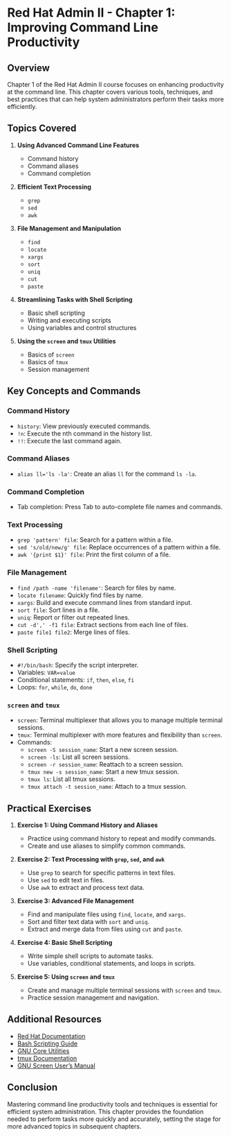 # Red Hat Admin II - Chapter 1: Improving Command Line Productivity

## Overview

Chapter 1 of the Red Hat Admin II course focuses on enhancing productivity at the command line. This chapter covers various tools, techniques, and best practices that can help system administrators perform their tasks more efficiently.

## Topics Covered

1. **Using Advanced Command Line Features**
   - Command history
   - Command aliases
   - Command completion

2. **Efficient Text Processing**
   - `grep`
   - `sed`
   - `awk`

3. **File Management and Manipulation**
   - `find`
   - `locate`
   - `xargs`
   - `sort`
   - `uniq`
   - `cut`
   - `paste`

4. **Streamlining Tasks with Shell Scripting**
   - Basic shell scripting
   - Writing and executing scripts
   - Using variables and control structures

5. **Using the `screen` and `tmux` Utilities**
   - Basics of `screen`
   - Basics of `tmux`
   - Session management

## Key Concepts and Commands

### Command History
- `history`: View previously executed commands.
- `!n`: Execute the nth command in the history list.
- `!!`: Execute the last command again.

### Command Aliases
- `alias ll='ls -la'`: Create an alias `ll` for the command `ls -la`.

### Command Completion
- Tab completion: Press Tab to auto-complete file names and commands.

### Text Processing
- `grep 'pattern' file`: Search for a pattern within a file.
- `sed 's/old/new/g' file`: Replace occurrences of a pattern within a file.
- `awk '{print $1}' file`: Print the first column of a file.

### File Management
- `find /path -name 'filename'`: Search for files by name.
- `locate filename`: Quickly find files by name.
- `xargs`: Build and execute command lines from standard input.
- `sort file`: Sort lines in a file.
- `uniq`: Report or filter out repeated lines.
- `cut -d',' -f1 file`: Extract sections from each line of files.
- `paste file1 file2`: Merge lines of files.

### Shell Scripting
- `#!/bin/bash`: Specify the script interpreter.
- Variables: `VAR=value`
- Conditional statements: `if`, `then`, `else`, `fi`
- Loops: `for`, `while`, `do`, `done`

### `screen` and `tmux`
- `screen`: Terminal multiplexer that allows you to manage multiple terminal sessions.
- `tmux`: Terminal multiplexer with more features and flexibility than `screen`.
- Commands:
  - `screen -S session_name`: Start a new screen session.
  - `screen -ls`: List all screen sessions.
  - `screen -r session_name`: Reattach to a screen session.
  - `tmux new -s session_name`: Start a new tmux session.
  - `tmux ls`: List all tmux sessions.
  - `tmux attach -t session_name`: Attach to a tmux session.

## Practical Exercises

1. **Exercise 1: Using Command History and Aliases**
   - Practice using command history to repeat and modify commands.
   - Create and use aliases to simplify common commands.

2. **Exercise 2: Text Processing with `grep`, `sed`, and `awk`**
   - Use `grep` to search for specific patterns in text files.
   - Use `sed` to edit text in files.
   - Use `awk` to extract and process text data.

3. **Exercise 3: Advanced File Management**
   - Find and manipulate files using `find`, `locate`, and `xargs`.
   - Sort and filter text data with `sort` and `uniq`.
   - Extract and merge data from files using `cut` and `paste`.

4. **Exercise 4: Basic Shell Scripting**
   - Write simple shell scripts to automate tasks.
   - Use variables, conditional statements, and loops in scripts.

5. **Exercise 5: Using `screen` and `tmux`**
   - Create and manage multiple terminal sessions with `screen` and `tmux`.
   - Practice session management and navigation.

## Additional Resources

- [Red Hat Documentation](https://access.redhat.com/documentation/en-us/red_hat_enterprise_linux/)
- [Bash Scripting Guide](https://tldp.org/LDP/abs/html/)
- [GNU Core Utilities](https://www.gnu.org/software/coreutils/)
- [tmux Documentation](https://github.com/tmux/tmux/wiki)
- [GNU Screen User’s Manual](https://www.gnu.org/software/screen/manual/screen.html)

## Conclusion

Mastering command line productivity tools and techniques is essential for efficient system administration. This chapter provides the foundation needed to perform tasks more quickly and accurately, setting the stage for more advanced topics in subsequent chapters.
